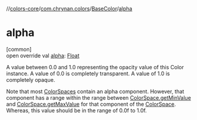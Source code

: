 //[colors-core](../../../index.md)/[com.chrynan.colors](../index.md)/[BaseColor](index.md)/[alpha](alpha.md)

# alpha

[common]\
open override val [alpha](alpha.md): [Float](https://kotlinlang.org/api/latest/jvm/stdlib/kotlin/-float/index.html)

A value between 0.0 and 1.0 representing the opacity value of this Color instance. A value of 0.0 is completely transparent. A value of 1.0 is completely opaque.

Note that most [ColorSpaces](../../com.chrynan.colors.space/-color-spaces/index.md) contain an alpha component. However, that component has a range within the range between [ColorSpace.getMinValue](../../com.chrynan.colors.space/-color-space/get-min-value.md) and [ColorSpace.getMaxValue](../../com.chrynan.colors.space/-color-space/get-max-value.md) for that component of the [ColorSpace](../../com.chrynan.colors.space/-color-space/index.md). Whereas, this value should be in the range of 0.0f to 1.0f.
